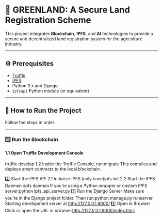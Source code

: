 ﻿# 🌱 GREENLAND: A Secure Land Registration Scheme

This project integrates **Blockchain**, **IPFS**, and **AI** technologies to provide a secure and decentralized land registration system for the agriculture industry.

---

## ⚙️ Prerequisites

- [Truffle](https://trufflesuite.com/)
- [IPFS](https://docs.ipfs.io/)
- Python 3.x and Django
- `ipfsapi` Python module (or equivalent)

---

## 🚀 How to Run the Project

Follow the steps in order:

---

### 1️⃣ Run the Blockchain

#### 1.1 Open Truffle Development Console
truffle develop
1.2 Inside the Truffle Console, run:migrate
This compiles and deploys smart contracts to the local blockchain.

2️⃣ Start the IPFS API
2.1 Initialize IPFS (only once)ipfs init
2.2 Start the IPFS Daemon :ipfs daemon
If you're using a Python wrapper or custom IPFS server:python ipfs_api_server.py
3️⃣ Run the Django Server
Make sure you're in the Django project folder. Then run:python manage.py runserver
Starting development server at http://127.0.0.1:8000/
4️⃣ Open in Browser
Click or open the URL in browser:http://127.0.0.1:8000/index.html

